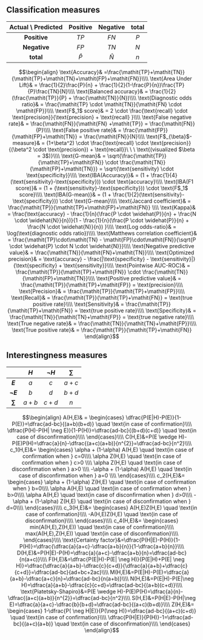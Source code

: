 ## Classification measures

| Actual \\ Predicted   | Positive  | Negative  | total  |
|:-:|:-:|:-:|:-:|
| **Positive**  | $\mathit{TP}$  | $\mathit{FN}$ |  $P$ |
| **Negative**  | $\mathit{FP}$  | $\mathit{TN}$ |  $N$ |
| **total**  |  $\widehat{P}$ | $\widehat{N}$  | $n$  |

$$\begin{align}
  \text{Accuracy}& =\frac{\mathit{TP}+\mathit{TN}}{\mathit{TP}+\mathit{TN}+\mathit{FP}+\mathit{FN}}\\\\
  \text{Area Under Lift}& = \frac{1}{2}\frac{P}{n} + \frac{1}{2}(1-\frac{P}{n})\frac{TP}{P}\frac{TN}{N}\\\\
  \text{Balanced accuracy}& = \frac{1}{2}(\frac{\mathit{TP}}{P} + \frac{\mathit{TN}}{N})\\\\
  \text{Diagnostic odds ratio}& = \frac{\mathit{TP} \cdot \mathit{TN}}{\mathit{FN} \cdot \mathit{FP}}\\\\
  \text{F$_1$ score}& = 2 \cdot \frac{\text{recall} \cdot \text{precision}}{\text{precision} + \text{recall} }\\\\
  \text{False negative rate}& = \frac{\mathit{FN}}{\mathit{FN} +\mathit{TP}} = \frac{\mathit{FN}}{P}\\\\
  \text{False positive rate}& = \frac{\mathit{FP}}{\mathit{FP}+\mathit{TN}} = \frac{\mathit{FN}}{N}\\\\
  \text{F$_{\beta}$-measure}& = (1+\beta^2) \cdot \frac{\text{recall} \cdot \text{precision}}{(\beta^2 \cdot \text{precision}) + \text{recall}}\ \ \ \text{(visualized $\beta = 3$)}\\\\
  \text{G-mean}& = \sqrt{\frac{\mathit{TP}}{\mathit{TP}+\mathit{FN}} \cdot \frac{\mathit{TN}}{\mathit{FP}+\mathit{TN}}} = \sqrt{\text{sensitivity} \cdot \text{specificity}}\\\\
  \text{IBA(Accuracy)}& = (1 + \frac{1}{4}(\text{sensitivity}-\text{specificity})) \cdot \text{accuracy}\\\\
  \text{IBA(F1 score)}& = (1 + (\text{sensitivity}-\text{specificity})) \cdot \text{F$_1$ score}\\\\
  \text{IBA(G-mean)}& =   (1 + \frac{1}{2}(\text{sensitivity}-\text{specificity})) \cdot \text{G-mean}\\\\
  \text{Jaccard coefficient}& = \frac{\mathit{TP}}{\mathit{TP}+\mathit{FP}+\mathit{FN}} \\\\
  \text{Kappa}& = \frac{\text{accuracy} - \frac{1}{n}(\frac{P \cdot \widehat{P}}{n} + \frac{N \cdot \widehat{N}}{n})}{1 - \frac{1}{n}(\frac{P \cdot \widehat{P}}{n} + \frac{N \cdot \widehat{N}}{n}) }\\\\
  \text{Log odds-ratio}& = \log(\text{diagnostic odds ratio})\\\\
  \text{Matthews correlation coefficient}& = \frac{\mathit{TP}\cdot\mathit{TN} - \mathit{FP}\cdot\mathit{FN}}{\sqrt{P \cdot \widehat{P} \cdot N \cdot \widehat{N}}}\\\\
  \text{Negative predictive value}& = \frac{\mathit{TN}}{\mathit{FN}+\mathit{TN}}\\\\
  \text{Optimized precision}& = \text{accuracy} - \frac{|\text{specificity} - \text{sensitivity}|}{\text{specificity} + \text{sensitivity}}\\\\
  \text{Pointwise AUC-ROC}& = \frac{\mathit{TP}}{\mathit{TP}+\mathit{FN}} \cdot \frac{\mathit{TN}}{\mathit{FP}+\mathit{TN}}\\\\
  \text{Positive predictive value}& = \frac{\mathit{TP}}{\mathit{TP}+\mathit{FP}} = \text{precision}\\\\
  \text{Precision}& = \frac{\mathit{TP}}{\mathit{TP}+\mathit{FP}}\\\\
  \text{Recall}& = \frac{\mathit{TP}}{\mathit{TP}+\mathit{FN}} = \text{true positive rate}\\\\
  \text{Sensitivity}& = \frac{\mathit{TP}}{\mathit{TP}+\mathit{FN}} = \text{true positive rate}\\\\
  \text{Specificity}& = \frac{\mathit{TN}}{\mathit{TN}+\mathit{FP}} = \text{true negative rate}\\\\
  \text{True negative rate}& = \frac{\mathit{TN}}{\mathit{TN}+\mathit{FP}}\\\\
  \text{True positive rate}& = \frac{\mathit{TP}}{\mathit{TP}+\mathit{FN}}
\end{align}$$

## Interestingness measures

|    | $H$  | $\neg H$ | $\sum$  |
|:-:|:-:|:-:|:-:|
| **$E$**       | $a$   | $c$    |  $a+c$ |
| **$\neg E$**  | $b$   | $d$    |  $b+d$ |
| **$\sum$**    | $a+b$ | $c+d$  |  $n$  |

$$\begin{align}
  A(H,E)& =
			\begin{cases}
				\dfrac{P(E|H)-P(E)}{1-P(E)}=\dfrac{ad-bc}{(a+b)(b+d)} \quad \text{in case of confirmation}\\\\
				\dfrac{P(H)-P(H| \neg E)}{1-P(H)}=\dfrac{ad-bc}{(b+d)(c+d)} \quad \text{in case of disconfirmation}\\\\
			\end{cases}\\\\
	C(H,E)&=P(E \wedge H)-P(E)P(H)=\dfrac{a}{n}-\dfrac{(a+c)(a+b)}{n^{2}}=\dfrac{ad-bc}{n^2}\\\\
	c_1(H,E)&=
			\begin{cases}        
				\alpha + (1-\alpha) A(H,E) \quad \text{in case of confirmation when } c=0\\\\
				\alpha Z(H,E) \quad \text{in case of confirmation when } c>0 \\\\
				\alpha Z(H,E) \quad \text{in case of disconfirmation when } a>0 \\\\
				-\alpha + (1-\alpha) A(H,E) \quad \text{in case of disconfirmation when } a=0 \\\\
			\end{cases}\\\\
	c_2(H,E)&=
			\begin{cases}
				\alpha + (1-\alpha) Z(H,E) \quad \text{in case of confirmation when } b=0\\\\
				\alpha A(H,E) \quad \text{in case of confirmation when } b>0\\\\
				\alpha A(H,E) \quad \text{in case of disconfirmation when } d>0\\\\
				-\alpha + (1-\alpha) Z(H,E) \quad \text{in case of disconfirmation when } d=0\\\\
			\end{cases}\\\\
	c_3(H,E)&=
			\begin{cases}
				A(H,E)Z(H,E) \quad \text{in case of confirmation}\\\\
				-A(H,E)Z(H,E) \quad \text{in case of disconfirmation}\\\\
			\end{cases}\\\\
	c_4(H,E)&=
			\begin{cases}
				min(A(H,E),Z(H,E)) \quad \text{in case of confirmation}\\\\
				max(A(H,E),Z(H,E)) \quad \text{in case of disconfirmation}\\\\
			\end{cases}\\\\
	\text{Certainty factor}&=\dfrac{P(H|E)-P(H)}{1-P(H)}=\dfrac{\dfrac{a}{a+c}-\dfrac{a+b}{n}}{1-\dfrac{a+b}{n}}\\\\
	D(H,E)&=P(H|E)-P(H)=\dfrac{a}{a+c}-\dfrac{a+b}{n}=\dfrac{ad-bc}{n(a+c)}\\\\
	F(H,E)&=\dfrac{P(E|H)-P(E| \neg H)}{P(E|H)+P(E| \neg H)}=\dfrac{\dfrac{a}{a+b}-\dfrac{c}{c+d}}{\dfrac{a}{a+b}+\dfrac{c}{c+d}}=\dfrac{ad-bc}{ad+bc+2ac}\\\\
	M(H,E)&=P(E|H)-P(E)=\dfrac{a}{a+b}-\dfrac{a+c}{n}=\dfrac{ad-bc}{n(a+b)}\\\\
	N(H,E)&=P(E|H)-P(E|\neg H)=\dfrac{a}{a+b}-\dfrac{c}{c+d}=\dfrac{ad-bc}{(a+b)(c+d)}\\\\
	\text{Piatetsky-Shapiro}&=P(E \wedge H)-P(E)P(H)=\dfrac{a}{n}-\dfrac{(a+c)(a+b)}{n^{2}}=\dfrac{ad-bc}{n^2}\\\\
	S(H,E)&=P(H|E)-P(H|\neg E)=\dfrac{a}{a+c}-\dfrac{b}{b+d}=\dfrac{ad-bc}{(a+c)(b+d)}\\\\
	Z(H,E)&=
			\begin{cases}
				1-\dfrac{P( \neg H|E)}{P(\neg H)}=\dfrac{ad-bc}{(a+c)(c+d)} \quad \text{in case of confirmation}\\\\
				\dfrac{P(H|E)}{P(H)}-1=\dfrac{ad-bc}{(a+c)(a+b)} \quad \text{in case of disconfirmation}\\\\
			\end{cases}
\end{align}$$
